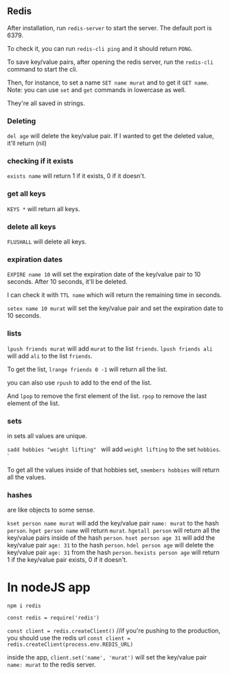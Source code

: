 ## Redis

After installation, run `redis-server` to start the server. The default port is 6379.

To check it, you can run `redis-cli ping` and it should return `PONG`.

To save key/value pairs, after opening the redis server, run the `redis-cli` command to start the cli.

Then, for instance, to set a name `SET name murat` and to get it `GET name`. Note: you can use `set` and `get` commands in lowercase as well.

They're all saved in strings.

### Deleting

`del age` will delete the key/value pair. If I wanted to get the deleted value, it'll return (nil)

### checking if it exists

`exists name` will return 1 if it exists, 0 if it doesn't.

### get all keys

`KEYS *` will return all keys.

### delete all keys

`FLUSHALL` will delete all keys.

### expiration dates

`EXPIRE name 10` will set the expiration date of the key/value pair to 10 seconds. After 10 seconds, it'll be deleted.

I can check it with `TTL name` which will return the remaining time in seconds.

`setex name 10 murat` will set the key/value pair and set the expiration date to 10 seconds.

### lists

`lpush friends murat` will add `murat` to the list `friends`. `lpush friends ali` will add `ali` to the list `friends`.

To get the list, `lrange friends 0 -1` will return all the list.

you can also use `rpush` to add to the end of the list.

And `lpop` to remove the first element of the list. `rpop` to remove the last element of the list.

### sets

in sets all values are unique.

`sadd hobbies "weight lifting" ` will add `weight lifting` to the set `hobbies`. `

To get all the values inside of that hobbies set, `smembers hobbies` will return all the values.

### hashes

are like objects to some sense.

`kset person name murat` will add the key/value pair `name: murat` to the hash `person`.
`hget person name` will return `murat`.
`hgetall person` will return all the key/value pairs inside of the hash `person`.
`hset person age 31` will add the key/value pair `age: 31` to the hash `person`.
`hdel person age` will delete the key/value pair `age: 31` from the hash `person`.
`hexists person age` will return 1 if the key/value pair exists, 0 if it doesn't.

# In nodeJS app

`npm i redis`

`const redis = require('redis')`

`const client = redis.createClient()`
//if you're pushing to the production, you should use the redis url
`const client = redis.createClient(process.env.REDIS_URL)`

inside the app,
`client.set('name', 'murat')` will set the key/value pair `name: murat` to the redis server.
 